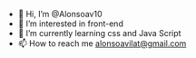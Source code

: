 - 👋 Hi, I’m @Alonsoav10
- 👀 I’m interested in front-end
- 🌱 I’m currently learning css and Java Script
- 📫 How to reach me alonsoavilat@gmail.com

<!---
Alonsoav10/Alonsoav10 is a ✨ special ✨ repository because its `README.md` (this file) appears on your GitHub profile.
You can click the Preview link to take a look at your changes.
--->
